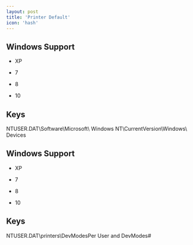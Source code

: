 ```yaml
---
layout: post
title: 'Printer Default'
icon: 'hash'
---
```


## Windows Support

- XP

- 7

- 8

- 10



## Keys

NTUSER.DAT\Software\Microsoft\ Windows NT\CurrentVersion\Windows\ Devices



## Windows Support

- XP

- 7

- 8

- 10



## Keys

NTUSER.DAT\printers\DevModesPer User and DevModes#

